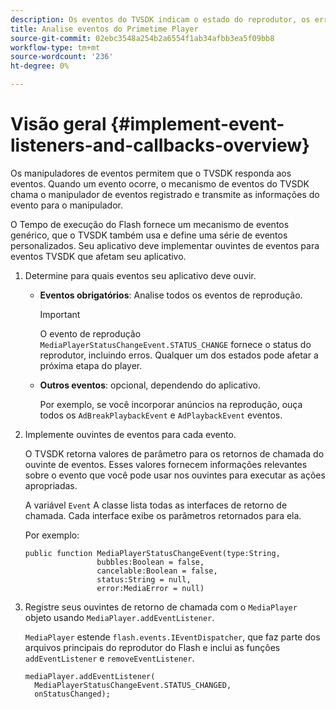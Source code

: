 ```yaml
---
description: Os eventos do TVSDK indicam o estado do reprodutor, os erros que ocorrem, a conclusão das ações solicitadas, como o início da reprodução de um vídeo ou as ações que ocorrem implicitamente, como a conclusão de um anúncio.
title: Analise eventos do Primetime Player
source-git-commit: 02ebc3548a254b2a6554f1ab34afbb3ea5f09bb8
workflow-type: tm+mt
source-wordcount: '236'
ht-degree: 0%

---
```


# Visão geral {#implement-event-listeners-and-callbacks-overview}

Os manipuladores de eventos permitem que o TVSDK responda aos eventos. Quando um evento ocorre, o mecanismo de eventos do TVSDK chama o manipulador de eventos registrado e transmite as informações do evento para o manipulador.

O Tempo de execução do Flash fornece um mecanismo de eventos genérico, que o TVSDK também usa e define uma série de eventos personalizados. Seu aplicativo deve implementar ouvintes de eventos para eventos TVSDK que afetam seu aplicativo.

1. Determine para quais eventos seu aplicativo deve ouvir.

   * **Eventos obrigatórios**: Analise todos os eventos de reprodução.

     >[!IMPORTANT]
     >
     >O evento de reprodução `MediaPlayerStatusChangeEvent.STATUS_CHANGE` fornece o status do reprodutor, incluindo erros. Qualquer um dos estados pode afetar a próxima etapa do player.

   * **Outros eventos**: opcional, dependendo do aplicativo.

     Por exemplo, se você incorporar anúncios na reprodução, ouça todos os `AdBreakPlaybackEvent` e `AdPlaybackEvent` eventos.

1. Implemente ouvintes de eventos para cada evento.

   O TVSDK retorna valores de parâmetro para os retornos de chamada do ouvinte de eventos. Esses valores fornecem informações relevantes sobre o evento que você pode usar nos ouvintes para executar as ações apropriadas.

   A variável `Event` A classe lista todas as interfaces de retorno de chamada. Cada interface exibe os parâmetros retornados para ela.

   Por exemplo:

   ```
   public function MediaPlayerStatusChangeEvent(type:String,  
                   bubbles:Boolean = false,  
                   cancelable:Boolean = false,  
                   status:String = null,  
                   error:MediaError = null) 
   ```

1. Registre seus ouvintes de retorno de chamada com o `MediaPlayer` objeto usando `MediaPlayer.addEventListener`.

   `MediaPlayer` estende `flash.events.IEventDispatcher`, que faz parte dos arquivos principais do reprodutor do Flash e inclui as funções `addEventListener` e `removeEventListener`.

   ```
   mediaPlayer.addEventListener( 
     MediaPlayerStatusChangeEvent.STATUS_CHANGED,  
     onStatusChanged);
   ```
